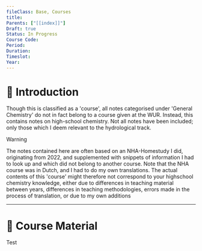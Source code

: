 ```yaml
---
fileClass: Base, Courses
title: 
Parents: ["[[index]]"]
Draft: true
Status: In Progress
Course Code: 
Period: 
Duration: 
Timeslot: 
Year: 
---
```


# 🔎 Introduction
Though this is classified as a 'course', all notes categorised under 'General Chemistry' do not in fact belong to a course given at the WUR. Instead, this contains notes on high-school chemistry. Not all notes have been included; only those which I deem relevant to the hydrological track. 

>[!Warning]
>The notes contained here are often based on an NHA-Homestudy I did, originating from 2022, and supplemented with snippets of information I had to look up and which did not belong to another course. Note that the NHA course was in Dutch, and I had to do my own translations. The actual contents of this 'course' might therefore not correspond to your highschool chemistry knowledge, either due to differences in teaching material between years, differences in teaching methodologies, errors made in the process of translation, or due to my own additions


---
# 📖 Course Material
Test
